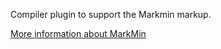 Compiler plugin to support the Markmin markup.

[More information about MarkMin](http://www.web2py.com/init/static/markmin.html)



